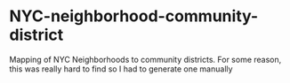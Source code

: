 # NYC-neighborhood-community-district
Mapping of NYC Neighborhoods to community districts. For some reason, this was really hard to find so I had to generate one manually
